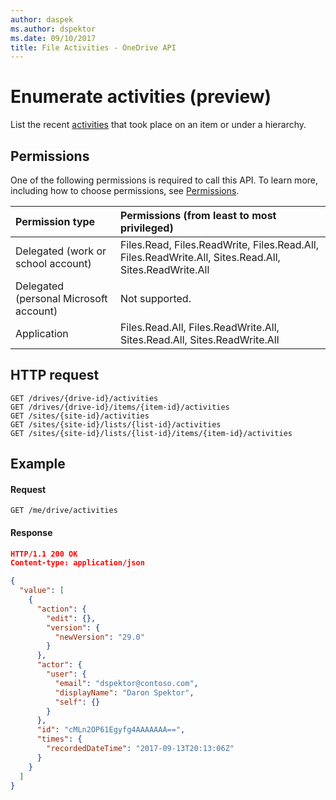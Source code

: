 ```yaml
---
author: daspek
ms.author: dspektor
ms.date: 09/10/2017
title: File Activities - OneDrive API
---
```

# Enumerate activities (preview)

List the recent [activities][] that took place on an item or under a hierarchy.

[activities]: ../resources/itemActivity.md

## Permissions

One of the following permissions is required to call this API. To learn more, including how to choose permissions, see [Permissions](../concepts/permissions_reference.md).

|Permission type                        | Permissions (from least to most privileged)
|:--------------------------------------|:-------------------------------------
|Delegated (work or school account)     | Files.Read, Files.ReadWrite, Files.Read.All, Files.ReadWrite.All, Sites.Read.All, Sites.ReadWrite.All
|Delegated (personal Microsoft account) | Not supported.
|Application                            | Files.Read.All, Files.ReadWrite.All, Sites.Read.All, Sites.ReadWrite.All

## HTTP request

<!-- { "blockType": "ignored" } -->

```http
GET /drives/{drive-id}/activities
GET /drives/{drive-id}/items/{item-id}/activities
GET /sites/{site-id}/activities
GET /sites/{site-id}/lists/{list-id}/activities
GET /sites/{site-id}/lists/{list-id}/items/{item-id}/activities
```

## Example

#### Request

<!-- { "blockType": "request", "name": "list-activities" } -->

```http
GET /me/drive/activities
```

#### Response

<!-- { "blockType": "response", "@type": "Collection(microsoft.graph.itemActivity)", "truncated": true } -->

```json
HTTP/1.1 200 OK
Content-type: application/json

{
  "value": [
    {
      "action": {
        "edit": {},
        "version": {
          "newVersion": "29.0"
        }
      },
      "actor": {
        "user": {
          "email": "dspektor@contoso.com",
          "displayName": "Daron Spektor",
          "self": {}
        }
      },
      "id": "cMLn2OP61Egyfg4AAAAAAA==",
      "times": {
        "recordedDateTime": "2017-09-13T20:13:06Z"
      }
    }
  ]
}
```

<!-- {
  "type": "#page.annotation",
  "description": "",
  "keywords": "",
  "section": "documentation",
  "tocPath": "Site/List sites"
} -->
